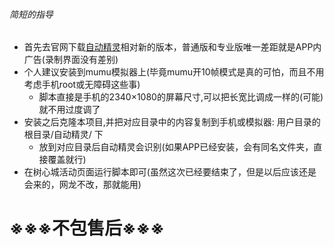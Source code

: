 ###### 简短的指导
- 首先去官网下载[自动精灵](http://zdjl.org/)相对新的版本，普通版和专业版唯一差距就是APP内广告(录制界面没有差别)
- 个人建议安装到mumu模拟器上(毕竟mumu开10帧模式是真的可怕，而且不用考虑手机root或无障碍这些事)  
  - 脚本直接是手机的2340×1080的屏幕尺寸,可以把长宽比调成一样的(可能)就不用过度调了
- 安装之后克隆本项目,并把对应目录中的内容复制到手机或模拟器: 用户目录的根目录/自动精灵/ 下
  - 放到对应目录后自动精灵会识别(如果APP已经安装，会有同名文件夹，直接覆盖就行)
- 在树心城活动页面运行脚本即可(虽然这次已经要结束了，但是以后应该还是会来的，网龙不改，那就能用)

# ※※※不包售后※※※
